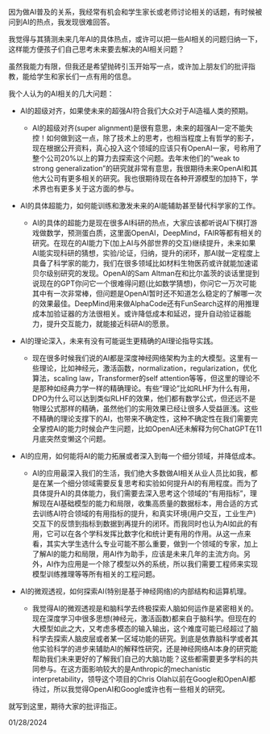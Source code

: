 因为做AI普及的关系，我经常有机会和学生家长或老师讨论相关的话题，有时候被问到AI的热点，我发现很难回答。

我觉得与其猜测未来几年AI的具体热点，或许可以把一些AI相关的问题归纳一下，这样能方便孩子们自己思考未来要去解决的AI相关问题？

虽然我能力有限，但我还是希望抛砖引玉开始写一点，或许加上朋友们的批评指教，能给学生和家长们一点有用的信息。

我个人认为的AI相关的几大问题：

- AI的超级对齐，如果使未来的超强AI符合我们大众对于AI造福人类的预期。
  - AI的超级对齐(super alignment)是很有意思，未来的超强AI一定不能失控！如何做到这一点，除了技术上的思考，也相当程度上有哲学的影子，现在根据公开资料，真心投入这个领域的应该只有OpenAI一家，号称用了整个公司20%以上的算力去探索这个问题。去年末他们的“weak to strong generalization”的研究就非常有意思，我很期待未来OpenAI和其他大公司有更多相关的研究。我也很期待现在各种开源模型的加持下，学术界也有更多关于这方面的参与。

- AI的具体超能力，如何能训练和激发未来的AI能辅助甚至替代科学家的工作。
  - AI的具体的超能力是现在很多AI科研的热点，大家应该都听说AI下棋打游戏做数学，预测蛋白质，这里面OpenAI，DeepMind，FAIR等都有相关的研究。在现在的AI能力下(加上AI与外部世界的交互)继续提升，未来如果AI能实现科研的猜想，实验/论证，归纳，提升的闭环，那AI就一定程度上具备了科学家的能力，我们在很多领域比如材料生物医药或许就能加速诺贝尔级别研究的发现。OpenAI的Sam Altman在和比尔盖茨的谈话里提到说现在的GPT你问它一个很难得问题(比如数学猜想)，你问它一万次可能其中有一次非常棒，但问题是OpenAI暂时还不知道怎么稳定的了解哪一次的效果最佳。DeepMind用来做AlphaCode还有FunSearch这样的用推理成本加验证器的方法很相关。或许降低成本和延迟，提升自动验证器能力，提升交互能力，就能接近科研AI的愿景。

- AI的理论深入，未来有没有可能诞生更精确的AI理论指导实践。
  - 现在很多时候我们说的AI都是深度神经网络架构为主的大模型。这里有一些理论，比如神经元，激活函数，normalization，regularization，优化算法，scaling law，Transformer的self attention等等，但这里的理论不是那种如经典力学一样的精确理论。有些“理论”比如RLHF为什么有用，DPO为什么可以达到类似RLHF的效果，他们都有数学公式，但还远不是物理公式那样的精确，虽然他们的实用效果已经让很多人受益匪浅。这些不精确的理论支撑下的AI，也带来不确定性，这种不确定性在我们需要完全掌控AI的能力时候会产生问题，比如OpenAI还未解释为何ChatGPT在11月底突然变懒这个问题。

- AI的应用，如何能将AI的能力拓展或者深入到每一个细分领域，并降低成本。
  - AI的应用最深入我们的生活，我们绝大多数做AI相关从业人员比如我，都是在某一个细分领域需要反复思考和实验如何提升AI的有用程度。而为了具体提升AI的具体能力，我们需要去深入思考这个领域的“有用指标”，理解现在AI基础模型的能力和局限，收集高质量的数据标本，用合适的方式去训练AI符合领域的有用指标的提升，和真实环境(用户交互，工业生产)交互下的反馈到指标到数据到再提升的闭环。而我同时也认为AI如此的有用，它可以在各个学科发挥比数字化和统计更有用的作用。从这一点来看，其实大学生选什么专业可能不那么重要，做到一个领域的专家，加上了解AI的能力和局限，用AI作为助手，应该是未来几年的主流方向。另外，AI作为应用是一个除了模型以外的系统，所以我们需要工程师来实现模型训练推理等等所有相关的工程问题。

- AI的微观透视，如何探索AI(特别是基于神经网络)的内部结构和运算机理。
  - 我觉得AI的微观透视是和脑科学去终极探索人脑如何运作是紧密相关的。现在深度学习中很多思想(神经元，激活函数)都来自于脑科学。但现在的大模型如此之大，又考虑多模态的输入输出，这个难度可能已经超过了脑科学去探索人脑皮层或者某一区域功能的研究。到底是依靠脑科学或者其他实验科学的进步来辅助AI的解释性研究，还是神经网络AI本身的研究能帮助我们未来更好的了解我们自己的大脑功能？这些都需要更多学科的共同参与。在这方面影响较大的是Anthropic的mechanistic interpretability，领导这个项目的Chris Olah以前在Google和OpenAI都待过，所以我觉得OpenAI和Google或许也有一些相关的研究。

就写到这里，期待大家的批评指正。

01/28/2024
